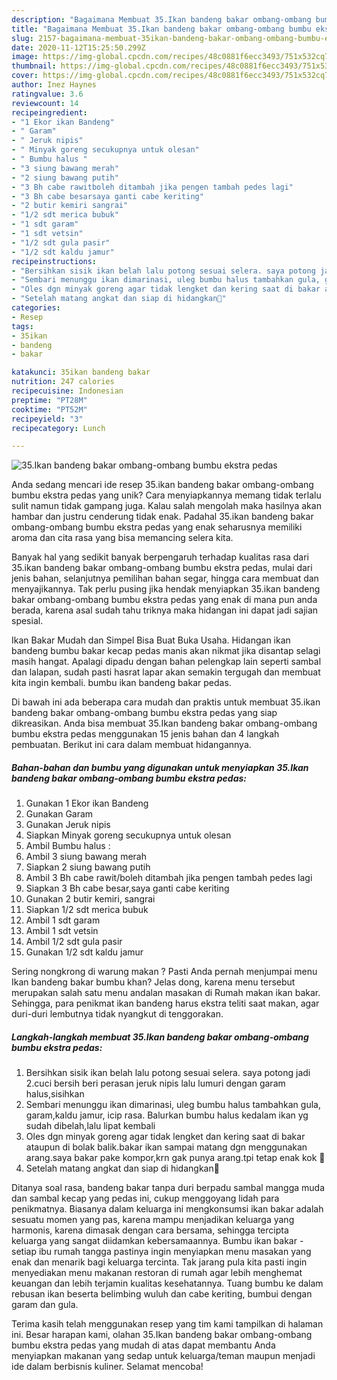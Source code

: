 ```yaml
---
description: "Bagaimana Membuat 35.Ikan bandeng bakar ombang-ombang bumbu ekstra pedas Anti Gagal"
title: "Bagaimana Membuat 35.Ikan bandeng bakar ombang-ombang bumbu ekstra pedas Anti Gagal"
slug: 2157-bagaimana-membuat-35ikan-bandeng-bakar-ombang-ombang-bumbu-ekstra-pedas-anti-gagal
date: 2020-11-12T15:25:50.299Z
image: https://img-global.cpcdn.com/recipes/48c0881f6ecc3493/751x532cq70/35ikan-bandeng-bakar-ombang-ombang-bumbu-ekstra-pedas-foto-resep-utama.jpg
thumbnail: https://img-global.cpcdn.com/recipes/48c0881f6ecc3493/751x532cq70/35ikan-bandeng-bakar-ombang-ombang-bumbu-ekstra-pedas-foto-resep-utama.jpg
cover: https://img-global.cpcdn.com/recipes/48c0881f6ecc3493/751x532cq70/35ikan-bandeng-bakar-ombang-ombang-bumbu-ekstra-pedas-foto-resep-utama.jpg
author: Inez Haynes
ratingvalue: 3.6
reviewcount: 14
recipeingredient:
- "1 Ekor ikan Bandeng"
- " Garam"
- " Jeruk nipis"
- " Minyak goreng secukupnya untuk olesan"
- " Bumbu halus "
- "3 siung bawang merah"
- "2 siung bawang putih"
- "3 Bh cabe rawitboleh ditambah jika pengen tambah pedes lagi"
- "3 Bh cabe besarsaya ganti cabe keriting"
- "2 butir kemiri sangrai"
- "1/2 sdt merica bubuk"
- "1 sdt garam"
- "1 sdt vetsin"
- "1/2 sdt gula pasir"
- "1/2 sdt kaldu jamur"
recipeinstructions:
- "Bersihkan sisik ikan belah lalu potong sesuai selera. saya potong jadi 2.cuci bersih beri perasan jeruk nipis lalu lumuri dengan garam halus,sisihkan"
- "Sembari menunggu ikan dimarinasi, uleg bumbu halus tambahkan gula, garam,kaldu jamur, icip rasa. Balurkan bumbu halus kedalam ikan yg sudah dibelah,lalu lipat kembali"
- "Oles dgn minyak goreng agar tidak lengket dan kering saat di bakar ataupun di bolak balik.bakar ikan sampai matang dgn menggunakan arang.saya bakar pake kompor,krn gak punya arang.tpi tetap enak kok 🤭"
- "Setelah matang angkat dan siap di hidangkan🤤"
categories:
- Resep
tags:
- 35ikan
- bandeng
- bakar

katakunci: 35ikan bandeng bakar 
nutrition: 247 calories
recipecuisine: Indonesian
preptime: "PT28M"
cooktime: "PT52M"
recipeyield: "3"
recipecategory: Lunch

---
```



![35.Ikan bandeng bakar ombang-ombang bumbu ekstra pedas](https://img-global.cpcdn.com/recipes/48c0881f6ecc3493/751x532cq70/35ikan-bandeng-bakar-ombang-ombang-bumbu-ekstra-pedas-foto-resep-utama.jpg)

Anda sedang mencari ide resep 35.ikan bandeng bakar ombang-ombang bumbu ekstra pedas yang unik? Cara menyiapkannya memang tidak terlalu sulit namun tidak gampang juga. Kalau salah mengolah maka hasilnya akan hambar dan justru cenderung tidak enak. Padahal 35.ikan bandeng bakar ombang-ombang bumbu ekstra pedas yang enak seharusnya memiliki aroma dan cita rasa yang bisa memancing selera kita.

Banyak hal yang sedikit banyak berpengaruh terhadap kualitas rasa dari 35.ikan bandeng bakar ombang-ombang bumbu ekstra pedas, mulai dari jenis bahan, selanjutnya pemilihan bahan segar, hingga cara membuat dan menyajikannya. Tak perlu pusing jika hendak menyiapkan 35.ikan bandeng bakar ombang-ombang bumbu ekstra pedas yang enak di mana pun anda berada, karena asal sudah tahu triknya maka hidangan ini dapat jadi sajian spesial.

Ikan Bakar Mudah dan Simpel Bisa Buat Buka Usaha. Hidangan ikan bandeng bumbu bakar kecap pedas manis akan nikmat jika disantap selagi masih hangat. Apalagi dipadu dengan bahan pelengkap lain seperti sambal dan lalapan, sudah pasti hasrat lapar akan semakin tergugah dan membuat kita ingin kembali. bumbu ikan bandeng bakar pedas.


Di bawah ini ada beberapa cara mudah dan praktis untuk membuat 35.ikan bandeng bakar ombang-ombang bumbu ekstra pedas yang siap dikreasikan. Anda bisa membuat 35.Ikan bandeng bakar ombang-ombang bumbu ekstra pedas menggunakan 15 jenis bahan dan 4 langkah pembuatan. Berikut ini cara dalam membuat hidangannya.

<!--inarticleads1-->

##### Bahan-bahan dan bumbu yang digunakan untuk menyiapkan 35.Ikan bandeng bakar ombang-ombang bumbu ekstra pedas:

1. Gunakan 1 Ekor ikan Bandeng
1. Gunakan  Garam
1. Gunakan  Jeruk nipis
1. Siapkan  Minyak goreng secukupnya untuk olesan
1. Ambil  Bumbu halus :
1. Ambil 3 siung bawang merah
1. Siapkan 2 siung bawang putih
1. Ambil 3 Bh cabe rawit/boleh ditambah jika pengen tambah pedes lagi
1. Siapkan 3 Bh cabe besar,saya ganti cabe keriting
1. Gunakan 2 butir kemiri, sangrai
1. Siapkan 1/2 sdt merica bubuk
1. Ambil 1 sdt garam
1. Ambil 1 sdt vetsin
1. Ambil 1/2 sdt gula pasir
1. Gunakan 1/2 sdt kaldu jamur


Sering nongkrong di warung makan ? Pasti Anda pernah menjumpai menu Ikan bandeng bakar bumbu khan? Jelas dong, karena menu tersebut merupakan salah satu menu andalan masakan di Rumah makan ikan bakar. Sehingga, para penikmat ikan bandeng harus ekstra teliti saat makan, agar duri-duri lembutnya tidak nyangkut di tenggorakan. 

<!--inarticleads2-->

##### Langkah-langkah membuat 35.Ikan bandeng bakar ombang-ombang bumbu ekstra pedas:

1. Bersihkan sisik ikan belah lalu potong sesuai selera. saya potong jadi 2.cuci bersih beri perasan jeruk nipis lalu lumuri dengan garam halus,sisihkan
1. Sembari menunggu ikan dimarinasi, uleg bumbu halus tambahkan gula, garam,kaldu jamur, icip rasa. Balurkan bumbu halus kedalam ikan yg sudah dibelah,lalu lipat kembali
1. Oles dgn minyak goreng agar tidak lengket dan kering saat di bakar ataupun di bolak balik.bakar ikan sampai matang dgn menggunakan arang.saya bakar pake kompor,krn gak punya arang.tpi tetap enak kok 🤭
1. Setelah matang angkat dan siap di hidangkan🤤


Ditanya soal rasa, bandeng bakar tanpa duri berpadu sambal mangga muda dan sambal kecap yang pedas ini, cukup menggoyang lidah para penikmatnya. Biasanya dalam keluarga ini mengkonsumsi ikan bakar adalah sesuatu momen yang pas, karena mampu menjadikan keluarga yang harmonis, karena dimasak dengan cara bersama, sehingga tercipta keluarga yang sangat diidamkan kebersamaannya. Bumbu ikan bakar - setiap ibu rumah tangga pastinya ingin menyiapkan menu masakan yang enak dan menarik bagi keluarga tercinta. Tak jarang pula kita pasti ingin menyediakan menu makanan restoran di rumah agar lebih menghemat keuangan dan lebih terjamin kualitas kesehatannya. Tuang bumbu ke dalam rebusan ikan beserta belimbing wuluh dan cabe keriting, bumbui dengan garam dan gula. 

Terima kasih telah menggunakan resep yang tim kami tampilkan di halaman ini. Besar harapan kami, olahan 35.Ikan bandeng bakar ombang-ombang bumbu ekstra pedas yang mudah di atas dapat membantu Anda menyiapkan makanan yang sedap untuk keluarga/teman maupun menjadi ide dalam berbisnis kuliner. Selamat mencoba!
